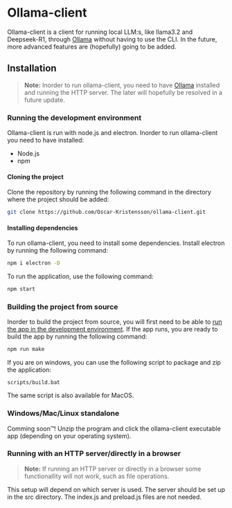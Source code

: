 # Ollama-client
Ollama-client is a client for running local LLM:s, like llama3.2 and Deepseek-R1, through [Ollama](https://ollama.com/) without having to use the CLI. In the future, more advanced features are (hopefully) going to be added. 

## Installation
> **Note:** Inorder to run ollama-client, you need to have [Ollama](https://ollama.com/) installed and running the HTTP server. The later will hopefully be resolved in a future update. 


### Running the development environment
Ollama-client is run with node.js and electron. Inorder to run ollama-client you need to have installed:
- Node.js
- npm


#### Cloning the project
Clone the repository by running the following command in the directory where the project should be added:

``` bash
git clone https://github.com/Oscar-Kristensson/ollama-client.git
```

#### Installing dependencies
To run ollama-client, you need to install some dependencies. Install electron by running the following command:
``` bash
npm i electron -D
```

To run the application, use the following command:
``` bash
npm start
```


### Building the project from source
Inorder to build the project from source, you will first need to be able to [run the app in the development environment](#running-the-development-environment). If the app runs, you are ready to build the app by running the following command:

``` bash
npm run make
```

If you are on windows, you can use the following script to package and zip the application:
```
scripts/build.bat
```

The same script is also available for MacOS.

### Windows/Mac/Linux standalone
Comming soon™️! Unzip the program and click the ollama-client executable app (depending on your operating system).


### Running with an HTTP server/directly in a browser
> **Note:** If running an HTTP server or directly in a browser some functionallity will not work, such as file operations.

This setup will depend on which server is used. The server should be set up in the src directory. The index.js and preload.js files are not needed.